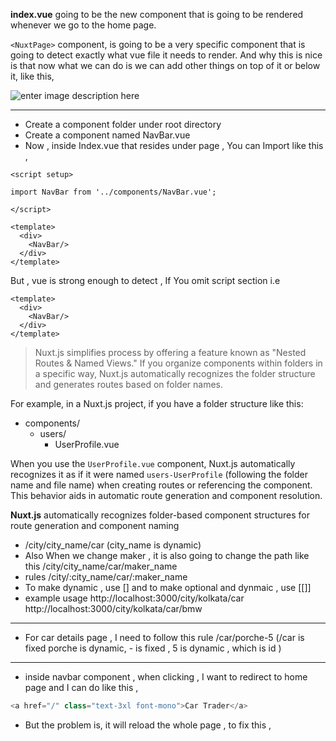 
**index.vue** going to be the new component that is going to be rendered whenever we go to the home page.



`<NuxtPage>` component, is going to be a very specific component that is going to detect exactly what vue file it needs to render. And why this is nice is that now what we can do is we can add other things on top of it or below it, like this,



<template>

<div>

<nav>Nav</nav>

<NuxtPage></NuxtPage>

<footer>Footer</footer>

</div>

</template>



![enter image description here](https://i.ibb.co/ZV9BqgR/image.png)




----

 - Create a component folder under root directory
 - Create a component named NavBar.vue
 - Now , inside Index.vue that resides under page , You can Import like this ,

```vue
<script setup>

import NavBar from '../components/NavBar.vue';

</script>

<template>
  <div>
    <NavBar/>
  </div>
</template>
```

But , vue is strong enough to detect , If You omit script section i.e

``` vue
<template>
  <div>
    <NavBar/>
  </div>
</template>
```

> Nuxt.js simplifies process by offering a feature known as "Nested
> Routes & Named Views." If you organize components within folders in a
> specific way, Nuxt.js automatically recognizes the folder structure
> and generates routes based on folder names.

For example, in a Nuxt.js project, if you have a folder structure like this:
- components/
  - users/
    - UserProfile.vue

When you use the `UserProfile.vue` component, Nuxt.js automatically recognizes it as if it were named `users-UserProfile` (following the folder name and file name) when creating routes or referencing the component. This behavior aids in automatic route generation and component resolution.

**Nuxt.js** automatically recognizes folder-based component structures for route generation and component naming


- /city/city_name/car (city_name is dynamic)
- Also When we change maker , it is also going to change the path like this  /city/city_name/car/maker_name
- rules /city/:city_name/car/:maker_name
- To make dynamic , use [] and to make optional and dynmaic , use [[]]
- example usage
   http://localhost:3000/city/kolkata/car
   http://localhost:3000/city/kolkata/car/bmw
----

- For car details page , I need to follow this rule /car/porche-5 (/car is fixed porche is dynamic, - is fixed , 5 is dynamic , which is id )


-----

- inside navbar component , when clicking , I want to redirect to home page and I can do like this ,
 ``` js
 <a href="/" class="text-3xl font-mono">Car Trader</a>
 ```
- But the problem is, it will reload the whole page , to fix this ,
